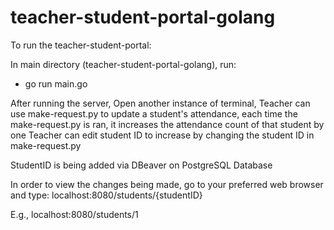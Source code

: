 # teacher-student-portal-golang

To run the teacher-student-portal:

In main directory (teacher-student-portal-golang), run:
- go run main.go

After running the server, 
Open another instance of terminal, 
Teacher can use make-request.py to update a student's attendance, each time the make-request.py is ran, it increases the attendance count of that student by one
Teacher can edit student ID to increase by changing the student ID in make-request.py

StudentID is being added via DBeaver on PostgreSQL Database

In order to view the changes being made, go to your preferred web browser and type:
localhost:8080/students/{studentID}

E.g., 
localhost:8080/students/1

